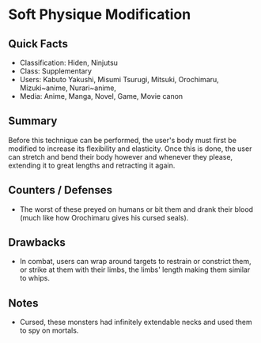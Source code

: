 # Soft Physique Modification

## Quick Facts
- Classification: Hiden, Ninjutsu
- Class: Supplementary
- Users: Kabuto Yakushi, Misumi Tsurugi, Mitsuki, Orochimaru, Mizuki~anime, Nurari~anime,
- Media: Anime, Manga, Novel, Game, Movie canon

## Summary
Before this technique can be performed, the user's body must first be modified to increase its flexibility and elasticity. Once this is done, the user can stretch and bend their body however and whenever they please, extending it to great lengths and retracting it again.

## Counters / Defenses
- The worst of these preyed on humans or bit them and drank their blood (much like how Orochimaru gives his cursed seals).

## Drawbacks
- In combat, users can wrap around targets to restrain or constrict them, or strike at them with their limbs, the limbs' length making them similar to whips.

## Notes
- Cursed, these monsters had infinitely extendable necks and used them to spy on mortals.
